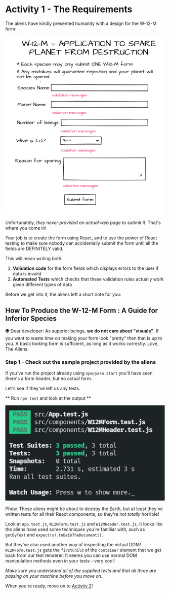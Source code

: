 # Activity 1 - The Requirements

The aliens have kindly presented humanity with a design for the W-12-M form:

![Sample Form](./public/sample-form.png)

Unfortunately, _they never provided an actual web page to submit it_. That's where you come in!

Your job is to create the form using React, and to use the power of React testing to make sure nobody can accidentally submit the form until all the fields are DEFINITELY valid.

This will mean writing both:

1. **Validation code** for the form fields which displays errors to the user if data is invalid
2. **Automated Tests** which checks that these validation rules actually work given different types of data

Before we get into it, the aliens left a short note for you:

## How To Produce the W-12-M Form : A Guide for Inferior Species

👽 Dear developer: As superior beings, **we do not care about "visuals"**. If you want to waste time on making your form look "pretty" then that is up to you. A basic looking form is sufficient, as long as it works correctly. Love, The Aliens.

### Step 1 - Check out the sample project provided by the aliens

If you've run the project already using `npm/yarn start` you'll have seen there's a form header, but no actual form.

Let's see if they've left us any tests.

** Run `npm test` and look at the output **

![Sample Test Output](./public/sample-test-output.jpg)

Phew. These aliens might be about to destroy the Earth, but at least they've written tests for all their React components, so they're not _totally_ horrible!

Look at `App.test.js`, `W12MForm.test.js` and `W12MHeader.test.js`. It looks like the aliens have used some techniques you're familiar with, such as `getByText` and `expect(x).toBeInTheDocument()`.

But they've also used another way of inspecting the virtual DOM! `W12MForm.test.js` gets the `firstChild` of the `container` element that we get back from our test renderer. It seems you can use normal DOM manipulation methods even in your tests - very cool!

_Make sure you understand all of the supplied tests and that all three are passing on your machine before you move on._

When you're ready, move on to [Activity 2](./activity-2.md)!
